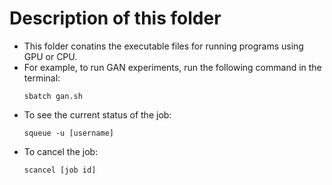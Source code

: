 # Description of this folder

- This folder conatins the executable files for running programs using GPU or CPU.
- For example, to run GAN experiments, run the following command in the terminal:
    ```
    sbatch gan.sh
    ```
- To see the current status of the job:
    ```
    squeue -u [username]
    ```
- To cancel the job:
    ```
    scancel [job id]
    ```

